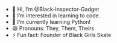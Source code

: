 - 👋 Hi, I’m @Black-Inspector-Gadget
- 👀 I’m interested in learning to code.
- 🌱 I’m currently learning Python!
- 😄 Pronouns: They, Them, Theirs
- ⚡ Fun fact: Founder of Black Girls Skate

<!---
Black-Inspector-Gadget/Black-Inspector-Gadget is a ✨ special ✨ repository because its `README.md` (this file) appears on your GitHub profile.
You can click the Preview link to take a look at your changes.
--->
